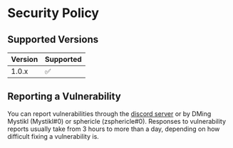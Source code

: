 # Security Policy

## Supported Versions

| Version | Supported          |
| ------- | ------------------ |
| 1.0.x   | :white_check_mark: |

## Reporting a Vulnerability

You can report vulnerabilities through the
[discord server](https://discord.gg/layoutlist) or by DMing Mystikl
(Mystikl#0) or sphericle (zsphericle#0). Responses to vulnerability reports usually take
from 3 hours to more than a day, depending on how difficult fixing a
vulnerability is.